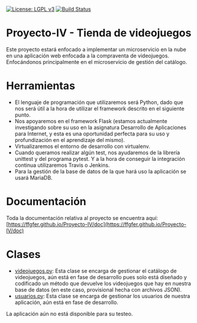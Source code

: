 

[![License: LGPL v3](https://img.shields.io/badge/License-LGPL%20v3-blue.svg)](https://www.gnu.org/licenses/lgpl-3.0)
[![Build Status](https://travis-ci.org/FFGFER/Proyecto-IV.svg?branch=master)](https://travis-ci.org/FFGFER/Proyecto-IV)

# Proyecto-IV - Tienda de videojuegos

Este proyecto estará enfocado a implementar un microservicio en la nube en una aplicación web enfocada a la compraventa de videojuegos. Enfocándonos principalmente en el microservicio de gestión del catálogo.

# Herramientas
* El lenguaje de programación que utilizaremos será Python, dado que nos será útil a la hora de utilizar el framework descrito en el siguiente punto.
* Nos apoyaremos en el framework Flask (estamos actualmente investigando sobre su uso en la asignatura Desarrollo de Aplicaciones para Internet, y esta es una oportunidad perfecta para su uso y profundización en el aprendizaje del mismo).
* Virtualizaremos el entorno de desarrollo con virtualenv.
* Cuando queramos realizar algún test, nos ayudaremos de la librería unittest y del programa pytest. Y a la hora de conseguir la integración continua utilizaremos Travis o Jenkins.
* Para la gestión de la base de datos de la que hará uso la aplicación se usará MariaDB.

# Documentación
Toda la documentación relativa al proyecto se encuentra aquí: [https://ffgfer.github.io/Proyecto-IV/doc](https://ffgfer.github.io/Proyecto-IV/doc)

# Clases
* [videojuegos.py](https://github.com/FFGFER/Proyecto-IV/blob/master/src/videojuegos.py): Esta clase se encarga de gestionar el catálogo de videojuegos, aún está en fase de desarrollo pues solo está diseñado y codificado un método que devuelve los videojuegos que hay en nuestra base de datos (en este caso, provisional hecha con archivos JSON).
* [usuarios.py](https://github.com/FFGFER/Proyecto-IV/blob/master/src/usuarios.py): Esta clase se encarga de gestionar los usuarios de nuestra aplicación, aún está en fase de desarrollo.

La aplicación aún no está disponible para su testeo.
